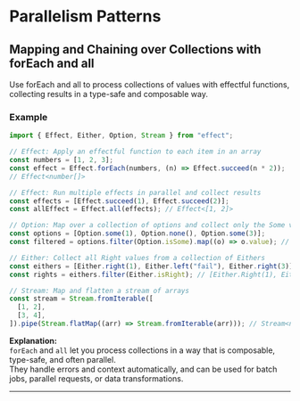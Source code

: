 # Parallelism Patterns

## Mapping and Chaining over Collections with forEach and all

Use forEach and all to process collections of values with effectful functions, collecting results in a type-safe and composable way.

### Example

```typescript
import { Effect, Either, Option, Stream } from "effect";

// Effect: Apply an effectful function to each item in an array
const numbers = [1, 2, 3];
const effect = Effect.forEach(numbers, (n) => Effect.succeed(n * 2));
// Effect<number[]>

// Effect: Run multiple effects in parallel and collect results
const effects = [Effect.succeed(1), Effect.succeed(2)];
const allEffect = Effect.all(effects); // Effect<[1, 2]>

// Option: Map over a collection of options and collect only the Some values
const options = [Option.some(1), Option.none(), Option.some(3)];
const filtered = options.filter(Option.isSome).map((o) => o.value); // [1, 3]

// Either: Collect all Right values from a collection of Eithers
const eithers = [Either.right(1), Either.left("fail"), Either.right(3)];
const rights = eithers.filter(Either.isRight); // [Either.Right(1), Either.Right(3)]

// Stream: Map and flatten a stream of arrays
const stream = Stream.fromIterable([
  [1, 2],
  [3, 4],
]).pipe(Stream.flatMap((arr) => Stream.fromIterable(arr))); // Stream<number>

```

**Explanation:**  
`forEach` and `all` let you process collections in a way that is composable, type-safe, and often parallel.  
They handle errors and context automatically, and can be used for batch jobs, parallel requests, or data transformations.

---

